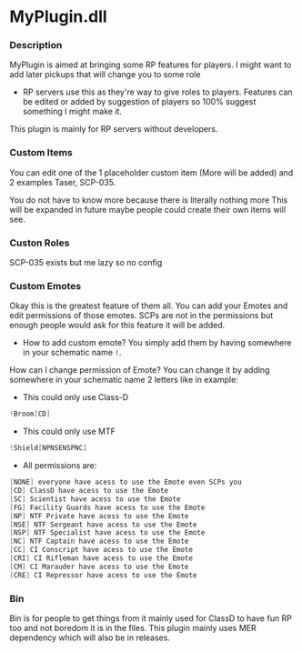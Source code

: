 # MyPlugin.dll
### Description
MyPlugin is aimed at bringing some RP features for players.
I might want to add later pickups that will change you to some role
- RP servers use this as they're way to give roles to players.
Features can be edited or added by suggestion of players so 100% suggest something I might make it.

This plugin is mainly for RP servers without developers.

### Custom Items
You can edit one of the 1 placeholder custom item (More will be added) and 2 examples Taser, SCP-035.

You do not have to know more because there is literally nothing more
This will be expanded in future maybe people could create their own items will see.

### Custon Roles
SCP-035 exists but me lazy so no config

### Custom Emotes

Okay this is the greatest feature of them all. You can add your Emotes and edit permissions of those emotes.
SCPs are not in the permissions but enough people would ask for this feature it will be added.

* How to add custom emote?
You simply add them by having somewhere in your schematic name `!`.

How can I change permission of Emote?
You can change it by adding somewhere in your schematic name 2 letters like in example:

* This could only use Class-D
```cs
!Broom[CD]
```

* This could only use MTF
```cs
!Shield[NPNSENSPNC]
```

* All permissions are:
```cs
[NONE] everyone have acess to use the Emote even SCPs you
[CD] ClassD have acess to use the Emote
[SC] Scientist have acess to use the Emote
[FG] Facility Guards have acess to use the Emote
[NP] NTF Private have acess to use the Emote
[NSE] NTF Sergeant have acess to use the Emote
[NSP] NTF Specialist have acess to use the Emote
[NC] NTF Captain have acess to use the Emote
[CC] CI Conscript have acess to use the Emote
[CRI] CI Rifleman have acess to use the Emote
[CM] CI Marauder have acess to use the Emote
[CRE] CI Repressor have acess to use the Emote
```

### Bin
Bin is for people to get things from it mainly used for ClassD to have fun RP too and not boredom it is in the files.
This plugin mainly uses MER dependency which will also be in releases.
